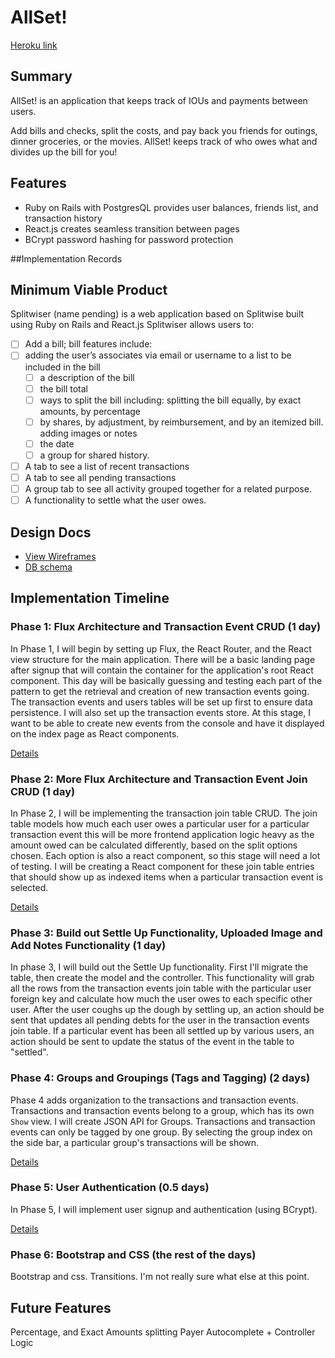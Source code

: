 # AllSet!

[Heroku link][heroku]

[heroku]: https://splitwiser.herokuapp.com/

## Summary

AllSet! is an application that keeps track of IOUs and payments between users.

Add bills and checks, split the costs, and pay back you friends for outings, dinner
groceries, or the movies. AllSet! keeps track of who owes what and divides up the bill
for you!

## Features

* Ruby on Rails with PostgresQL provides user balances, friends list, and transaction history
* React.js creates seamless transition between pages
* BCrypt password hashing for password protection

##Implementation Records

## Minimum Viable Product

Splitwiser (name pending) is a web application based on Splitwise built using Ruby on Rails and React.js Splitwiser allows users to:

<!-- This is a Markdown checklist. Use it to keep track of your progress! -->
- [ ] Add a bill; bill features include:
- [ ]	adding the user’s associates via email or username to a list to be included in the bill
  	- [ ] a description of the bill
  	- [ ] the bill total
  	- [ ] ways to split the bill including: splitting the bill equally, by exact  amounts, by percentage
  	- [ ] 	by shares, by adjustment, by reimbursement, and by an itemized bill.
  	adding images or notes
  	- [ ] the date
  	- [ ] a group for shared history.
- [ ] A tab to see a list of recent transactions
- [ ] A tab to see all pending transactions
- [ ] A group tab to see all activity grouped together for a related purpose.
- [ ] A functionality to settle what the user owes.

## Design Docs
* [View Wireframes][view]
* [DB schema][schema]

[view]: ./docs/views.md
[schema]: ./docs/schema.md

## Implementation Timeline

### Phase 1: Flux Architecture and Transaction Event CRUD (1 day)

In Phase 1, I will begin by setting up Flux, the React Router, and the React view
structure for the main application. There will be a basic landing page after signup
that will contain the container for the application's root React component.
This day will be basically guessing and testing each part of the pattern to get
the retrieval and creation of new transaction events going. The transaction events
and users tables will be set up first to ensure data persistence. I will also set
up the transaction events store. At this stage, I want to be able to create new
events from the console and have it displayed on the index page as React components.

[Details][phase-one]

### Phase 2: More Flux Architecture and Transaction Event Join CRUD (1 day)

In Phase 2, I will be implementing the transaction join table CRUD. The join
table models how much each user owes a particular user for a particular transaction event
this will be more frontend application logic heavy as the amount owed can be calculated
differently, based on the split options chosen. Each option is also a react component,
so this stage will need a lot of testing. I will be creating a React component for
these join table entries that should show up as indexed items when a particular
transaction event is selected.

[Details][phase-two]

### Phase 3: Build out Settle Up Functionality, Uploaded Image and Add Notes Functionality (1 day)

In phase 3, I will build out the Settle Up functionality. First I'll migrate the table,
then create the model and the controller. This functionality will grab all the rows
from the transaction events join table with the particular user foreign key and calculate
how much the user owes to each specific other user. After the user coughs up the dough by
settling up, an action should be sent that updates all pending debts for the user
in the transaction events join table. If a particular event has been all settled up
by various users, an action should be sent to update the status of the event in the
table to "settled".

### Phase 4: Groups and Groupings (Tags and Tagging) (2 days)

Phase 4 adds organization to the transactions and transaction events. Transactions
and transaction events belong to a group, which has its own `Show` view. I will
create JSON API for Groups. Transactions and transaction events can only be tagged
by one group. By selecting the group index on the side bar, a particular group's
transactions will be shown.

[Details][phase-four]

### Phase 5: User Authentication (0.5 days)

In Phase 5, I will implement user signup and authentication (using BCrypt).

[Details][phase-five]


### Phase 6: Bootstrap and CSS (the rest of the days)

Bootstrap and css. Transitions. I'm not really sure what else at this point.

[phase-one]: ./docs/phases/phase1.md
[phase-two]: ./docs/phases/phase2.md
[phase-three]: ./docs/phases/phase3.md
[phase-four]: ./docs/phases/phase4.md
[phase-five]: ./docs/phases/phase5.md


## Future Features

Percentage, and Exact Amounts splitting
Payer Autocomplete + Controller Logic
